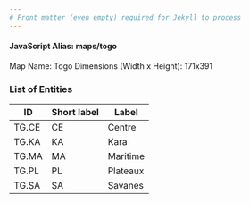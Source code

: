 ```yaml
---
# Front matter (even empty) required for Jekyll to process
---
```


#### JavaScript Alias: maps/togo

Map Name: Togo
Dimensions (Width x Height): 171x391





### List of Entities

ID | Short label | Label
---|---|---|
TG.CE|CE|Centre
TG.KA|KA|Kara
TG.MA|MA|Maritime
TG.PL|PL|Plateaux
TG.SA|SA|Savanes

